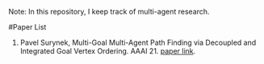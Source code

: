 Note: In this repository, I keep track of multi-agent research.

#Paper List
1. Pavel Surynek, Multi-Goal Multi-Agent Path Finding via Decoupled and Integrated Goal Vertex Ordering. AAAI 21. [paper link](https://ojs.aaai.org/index.php/AAAI/article/download/17472/17279).
